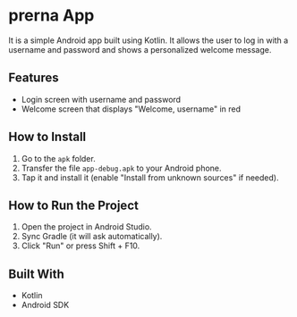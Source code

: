 # prerna App

It is a simple Android app built using Kotlin. It allows the user to log in with a username and password and shows a personalized welcome message.

## Features
- Login screen with username and password
- Welcome screen that displays "Welcome, username" in red

## How to Install
1. Go to the `apk` folder.
2. Transfer the file `app-debug.apk` to your Android phone.
3. Tap it and install it (enable "Install from unknown sources" if needed).

## How to Run the Project
1. Open the project in Android Studio.
2. Sync Gradle (it will ask automatically).
3. Click "Run" or press Shift + F10.

## Built With
- Kotlin
- Android SDK
